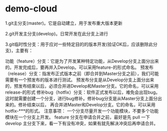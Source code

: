 # demo-cloud
1.git主分支(master)。它是自动建立，用于发布重大版本更新

2.git开发主分支(develop)。日常开发在此分支上进行

3.git临时性分支：用于应对一些特定目的的版本开发(验证OK后，应该删除此分支)，主要有： 　

功能（feature）分支：它是为了开发某种特定功能，从Develop分支上面分出来的。开发完成后，要再并入Develop。可以采用feature-的形式命名。
预发布（release）分支：指发布正式版本之前（即合并到Master分支之前），我们可能需要有一个预发布的版本进行测试。
预发布分支是从Develop分支上面分出来的，预发布结束以后，必须合并进Develop和Master分支。它的命名，可以采用release-的形式
修补bug（hotfix）分支：软件正式发布以后，难免会出现bug。这时就需要创建一个分支，进行bug修补。修补bug分支是从Master分支上面分出来的。修补结束以后，
再合并进Master和Develop分支。它的命名，可以采用hotfix-***的形式。
注意事项： 一个分支尽量开发一个功能模块，不要多个功能模块在一个分支上开发。
feature 分支在申请合并之前，最好是先 pull 一下 develop 主分支下来，看一下有没有冲突，如果有就先解决冲突后再申请合并。
